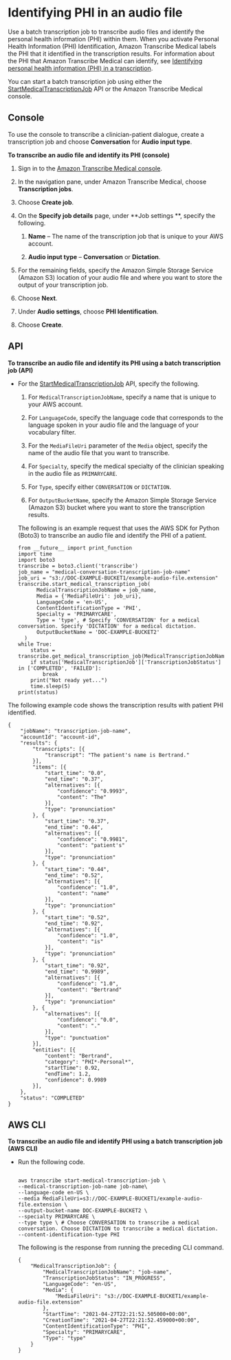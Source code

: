 # Identifying PHI in an audio file<a name="phi-id-batch"></a>

Use a batch transcription job to transcribe audio files and identify the personal health information \(PHI\) within them\. When you activate Personal Health Information \(PHI\) Identification, Amazon Transcribe Medical labels the PHI that it identified in the transcription results\. For information about the PHI that Amazon Transcribe Medical can identify, see [Identifying personal health information \(PHI\) in a transcription](phi-id.md)\.

You can start a batch transcription job using either the [StartMedicalTranscriptionJob](API_StartMedicalTranscriptionJob.md) API or the Amazon Transcribe Medical console\.

## Console<a name="batch-med-phi-console"></a>

To use the console to transcribe a clinician\-patient dialogue, create a transcription job and choose **Conversation** for **Audio input type**\.

**To transcribe an audio file and identify its PHI \(console\)**

1. Sign in to the [ Amazon Transcribe Medical console](https://console.aws.amazon.com/transcribe/)\.

1. In the navigation pane, under Amazon Transcribe Medical, choose **Transcription jobs**\.

1. Choose **Create job**\.

1. On the **Specify job details** page, under **Job settings **, specify the following\.

   1. **Name** – The name of the transcription job that is unique to your AWS account\.

   1. **Audio input type** – **Conversation** or **Dictation**\.

1. For the remaining fields, specify the Amazon Simple Storage Service \(Amazon S3\) location of your audio file and where you want to store the output of your transcription job\.

1. Choose **Next**\.

1. Under **Audio settings**, choose **PHI Identification**\.

1. Choose **Create**\.

## API<a name="batch-med-phi-api"></a>

**To transcribe an audio file and identify its PHI using a batch transcription job \(API\)**
+ For the [StartMedicalTranscriptionJob](API_StartMedicalTranscriptionJob.md) API, specify the following\.

  1. For `MedicalTranscriptionJobName`, specify a name that is unique to your AWS account\.

  1. For `LanguageCode`, specify the language code that corresponds to the language spoken in your audio file and the language of your vocabulary filter\.

  1. For the `MediaFileUri` parameter of the `Media` object, specify the name of the audio file that you want to transcribe\.

  1. For `Specialty`, specify the medical specialty of the clinician speaking in the audio file as `PRIMARYCARE`\.

  1. For `Type`, specify either `CONVERSATION` or `DICTATION`\.

  1. For `OutputBucketName`, specify the Amazon Simple Storage Service \(Amazon S3\) bucket where you want to store the transcription results\.

  The following is an example request that uses the AWS SDK for Python \(Boto3\) to transcribe an audio file and identify the PHI of a patient\.

  ```
  from __future__ import print_function
  import time
  import boto3
  transcribe = boto3.client('transcribe')
  job_name = "medical-conversation-transcription-job-name"
  job_uri = "s3://DOC-EXAMPLE-BUCKET1/example-audio-file.extension"
  transcribe.start_medical_transcription_job(
        MedicalTranscriptionJobName = job_name,
        Media = {'MediaFileUri': job_uri},
        LanguageCode = 'en-US',
        ContentIdentificationType = 'PHI',
        Specialty = 'PRIMARYCARE',
        Type = 'type', # Specify 'CONVERSATION' for a medical conversation. Specify 'DICTATION' for a medical dictation.
        OutputBucketName = 'DOC-EXAMPLE-BUCKET2'
    )
  while True:
      status = transcribe.get_medical_transcription_job(MedicalTranscriptionJobName=job_name)
      if status['MedicalTranscriptionJob']['TranscriptionJobStatus'] in ['COMPLETED', 'FAILED']:
          break
      print("Not ready yet...")
      time.sleep(5)
  print(status)
  ```

The following example code shows the transcription results with patient PHI identified\.

```
{
    "jobName": "transcription-job-name",
    "accountId": "account-id",
    "results": {
        "transcripts": [{
            "transcript": "The patient's name is Bertrand."
        }],
        "items": [{
            "start_time": "0.0",
            "end_time": "0.37",
            "alternatives": [{
                "confidence": "0.9993",
                "content": "The"
            }],
            "type": "pronunciation"
        }, {
            "start_time": "0.37",
            "end_time": "0.44",
            "alternatives": [{
                "confidence": "0.9981",
                "content": "patient's"
            }],
            "type": "pronunciation"
        }, {
            "start_time": "0.44",
            "end_time": "0.52",
            "alternatives": [{
                "confidence": "1.0",
                "content": "name"
            }],
            "type": "pronunciation"
        }, {
            "start_time": "0.52",
            "end_time": "0.92",
            "alternatives": [{
                "confidence": "1.0",
                "content": "is"
            }],
            "type": "pronunciation"
        }, {
            "start_time": "0.92",
            "end_time": "0.9989",
            "alternatives": [{
                "confidence": "1.0",
                "content": "Bertrand"
            }],
            "type": "pronunciation"
        }, {
            "alternatives": [{
                "confidence": "0.0",
                "content": "."
            }],
            "type": "punctuation"
        }],
        "entities": [{
            "content": "Bertrand",
            "category": "PHI*-Personal*",
            "startTime": 0.92,
            "endTime": 1.2,
            "confidence": 0.9989
        }],
    },
    "status": "COMPLETED"
}
```

## AWS CLI<a name="batch-med-conversation-cli"></a>

**To transcribe an audio file and identify PHI using a batch transcription job \(AWS CLI\)**
+ Run the following code\.

  ```
                      
  aws transcribe start-medical-transcription-job \
  --medical-transcription-job-name job-name\
  --language-code en-US \
  --media MediaFileUri=s3://DOC-EXAMPLE-BUCKET1/example-audio-file.extension \
  --output-bucket-name DOC-EXAMPLE-BUCKET2 \
  --specialty PRIMARYCARE \
  --type type \ # Choose CONVERSATION to transcribe a medical conversation. Choose DICTATION to transcribe a medical dictation.
  --content-identification-type PHI
  ```

  The following is the response from running the preceding CLI command\.

  ```
  {
      "MedicalTranscriptionJob": {
          "MedicalTranscriptionJobName": "job-name",
          "TranscriptionJobStatus": "IN_PROGRESS",
          "LanguageCode": "en-US",
          "Media": {
              "MediaFileUri": "s3://DOC-EXAMPLE-BUCKET1/example-audio-file.extension"
          },
          "StartTime": "2021-04-27T22:21:52.505000+00:00",
          "CreationTime": "2021-04-27T22:21:52.459000+00:00",
          "ContentIdentificationType": "PHI",
          "Specialty": "PRIMARYCARE",
          "Type": "type"
      }
  }
  ```